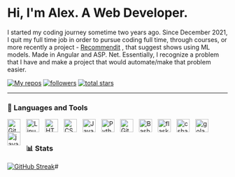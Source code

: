 # Hi, I'm Alex. A Web Developer.

I started my coding journey sometime two years ago.
Since December 2021, I quit my full time job in order to pursue coding full time, through courses, or more recently a project - <a href="https://recommendit.xyz">Recommendit</a> , that suggest shows using ML models. Made in Angular and ASP. Net.
Essentially, I recognize a problem that I have and make a project that would automate/make that problem easier.


<p align="left">
    <a href="https://github.com/walkingkindle?tab=repositories">
        <img alt="My repos" title="Check out my repos here" src="https://custom-icon-badges.demolab.com/badge/-My%20Repos-blue?style=for-the-badge&logoColor=white&logo=repo"/></a>
    <a href="https://github.com/walkingkindle?tab=followers">
        <img alt="followers" title="Follow me on Github" src="https://custom-icon-badges.demolab.com/github/followers/walkingkindle?color=236ad3&labelColor=1155ba&style=for-the-badge&logo=person-add&label=Follow&logoColor=white"/></a>
    <a href="mailto:aleksa.hadzic@outlook.com">
        <img alt="total stars" title="Total stars on GitHub" src="https://custom-icon-badges.demolab.com/badge/-aleksa.hadzic@outlook.com-red?style=for-the-badge&logo=mention&logoColor=white"/></a>
</p>

---

### 🧰 Languages and Tools


<img align="left" alt="Git" width="30px" style="padding-right:10px;" src="https://cdn.jsdelivr.net/gh/devicons/devicon/icons/git/git-original.svg" />
<img align="left" alt="Linux" width="30px" style="padding-right:10px;" src="https://cdn.jsdelivr.net/gh/devicons/devicon/icons/linux/linux-original.svg" />
<img align="left" alt="HTML" width="30px" style="padding-right:10px;" src="https://cdn.jsdelivr.net/gh/devicons/devicon/icons/html5/html5-plain.svg" />
<img align="left" alt="CSS" width="30px" style="padding-right:10px;" src="https://cdn.jsdelivr.net/gh/devicons/devicon/icons/css3/css3-plain.svg" />
<img align="left" alt="JavaScript" width="30px" style="padding-right:10px;" src="https://cdn.jsdelivr.net/gh/devicons/devicon/icons/javascript/javascript-plain.svg" />
<img align="left" alt="Python" width="30px" style="padding-right:10px;" src="https://cdn.jsdelivr.net/gh/devicons/devicon/icons/python/python-plain.svg" />
<img align="left" alt="GitHub" width="30px" style="padding-right:10px;" src="https://cdn.jsdelivr.net/gh/devicons/devicon/icons/github/github-original.svg" />
<img align="left" alt="Bash" width="30px" style="padding-right:10px;" src="https://cdn.jsdelivr.net/gh/devicons/devicon/icons/bash/bash-original.svg" />
<img align="left" alt="flask-python" width="30px" style="padding-right: 10px;" src="https://cdn.jsdelivr.net/gh/devicons/devicon/icons/flask/flask-original.svg" />
<img align="left" alt="csharp" width="30px" style="padding-right: 10px;" src="https://cdn.jsdelivr.net/gh/devicons/devicon/icons/csharp/csharp-original.svg" />
<img align="left" alt="golang" width="30px" style="padding-right: 10px;" src="https://cdn.jsdelivr.net/gh/devicons/devicon/icons/go/go-original.svg" />
<img align="left" alt="java" width="30px" style="padding-right: 10px;" src="https://cdn.jsdelivr.net/gh/devicons/devicon/icons/java/java-original.svg" />

<br />

#

### 📊 Stats

[![GitHub Streak](https://streak-stats.demolab.com?user=walkingkindle&theme=dark&hide_border=true&exclude_days=Sun%2CSat)](https://git.io/streak-stats)#
